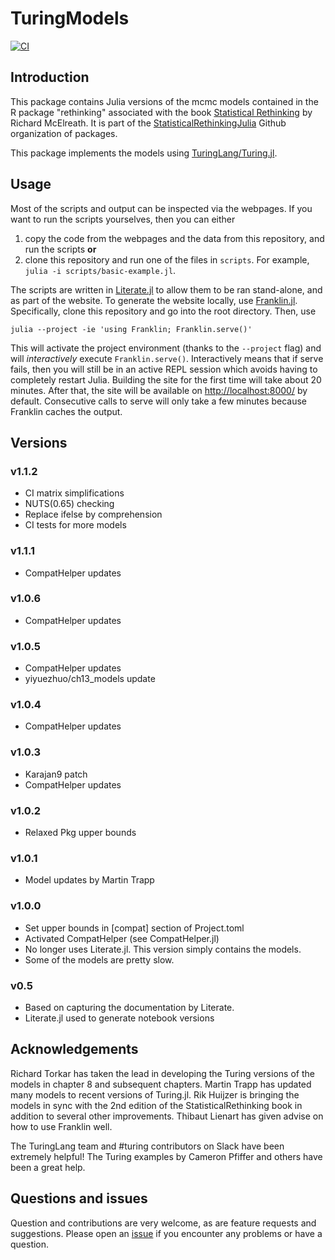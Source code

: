 # TuringModels

[![CI][ci-img]][ci-url]

## Introduction

This package contains Julia versions of the mcmc models contained in the R package "rethinking" associated with the book [Statistical Rethinking](https://xcelab.net/rm/statistical-rethinking/) by Richard McElreath. It is part of the [StatisticalRethinkingJulia](https://github.com/StatisticalRethinkingJulia) Github organization of packages.

This package implements the models using [TuringLang/Turing.jl](https://github.com/TuringLang).

## Usage

Most of the scripts and output can be inspected via the webpages.
If you want to run the scripts yourselves, then you can either

1. copy the code from the webpages and the data from this repository, and run the scripts **or**
1. clone this repository and run one of the files in `scripts`. For example, `julia -i scripts/basic-example.jl`.

The scripts are written in [Literate.jl](https://github.com/fredrikekre/Literate.jl) to allow them to be ran stand-alone, and as part of the website.
To generate the website locally, use [Franklin.jl](https://github.com/tlienart/Franklin.jl).
Specifically, clone this repository and go into the root directory. 
Then, use
```
julia --project -ie 'using Franklin; Franklin.serve()'
```
This will activate the project environment (thanks to the `--project` flag) and will _interactively_ execute `Franklin.serve()`.
Interactively means that if serve fails, then you will still be in an active REPL session which avoids having to completely restart Julia.
Building the site for the first time will take about 20 minutes.
After that, the site will be available on <http://localhost:8000/> by default.
Consecutive calls to serve will only take a few minutes because Franklin caches the output.

## Versions

### v1.1.2

- CI matrix simplifications
- NUTS(0.65) checking
- Replace ifelse by comprehension
- CI tests for more models

### v1.1.1

-  CompatHelper updates

### v1.0.6

-  CompatHelper updates

### v1.0.5

- CompatHelper updates
- yiyuezhuo/ch13_models update

### v1.0.4

- CompatHelper updates

### v1.0.3

- Karajan9 patch
- CompatHelper updates

### v1.0.2

- Relaxed Pkg upper bounds

### v1.0.1

- Model updates by Martin Trapp

### v1.0.0

- Set upper bounds in [compat] section of Project.toml
- Activated CompatHelper (see CompatHelper.jl)
- No longer uses Literate.jl. This version simply contains the models.
- Some of the models are pretty slow.

### v0.5

- Based on capturing the documentation by Literate.
- Literate.jl used to generate notebook versions

## Acknowledgements

Richard Torkar has taken the lead in developing the Turing versions of the models in chapter 8 and subsequent chapters. 
Martin Trapp has updated many models to recent versions of Turing.jl. 
Rik Huijzer is bringing the models in sync with the 2nd edition of the StatisticalRethinking book in addition to several other improvements.
Thibaut Lienart has given advise on how to use Franklin well.

The TuringLang team and #turing contributors on Slack have been extremely helpful! 
The Turing examples by Cameron Pfiffer and others have been a great help.

## Questions and issues

Question and contributions are very welcome, as are feature requests and suggestions. Please open an [issue][issues-url] if you encounter any problems or have a question.

[ci-img]: https://github.com/StatisticalRethinkingJulia/TuringModels.jl/workflows/CI/badge.svg
[ci-url]: https://statisticalrethinkingjulia.github.io/TuringModels.jl/

[issues-url]: https://github.com/StatisticalRethinkingJulia/TuringModels.jl/issues
